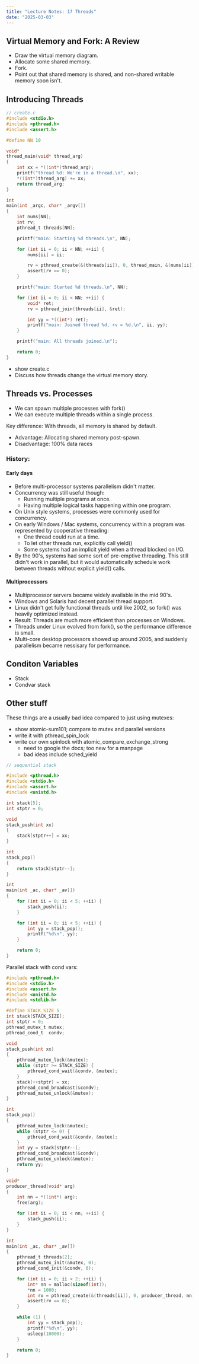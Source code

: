 ```yaml
---
title: "Lecture Notes: 17 Threads"
date: "2025-03-03"
---
```



## Virtual Memory and Fork: A Review

 - Draw the virtual memory diagram.
 - Allocate some shared memory.
 - Fork.
 - Point out that shared memory is shared, and non-shared writable memory
   soon isn't.


## Introducing Threads


```C
// create.c
#include <stdio.h>
#include <pthread.h>
#include <assert.h>

#define NN 10

void*
thread_main(void* thread_arg)
{
    int xx = *((int*)thread_arg);
    printf("thread %d: We're in a thread.\n", xx);
    *((int*)thread_arg) += xx;
    return thread_arg;
}

int
main(int _argc, char* _argv[])
{
    int nums[NN];
    int rv;
    pthread_t threads[NN];

    printf("main: Starting %d threads.\n", NN);

    for (int ii = 0; ii < NN; ++ii) {
        nums[ii] = ii;

        rv = pthread_create(&(threads[ii]), 0, thread_main, &(nums[ii]));
        assert(rv == 0);
    }

    printf("main: Started %d threads.\n", NN);

    for (int ii = 0; ii < NN; ++ii) {
        void* ret;
        rv = pthread_join(threads[ii], &ret);

        int yy = *((int*) ret);
        printf("main: Joined thread %d, rv = %d.\n", ii, yy);
    }

    printf("main: All threads joined.\n");

    return 0;
}
```

 - show create.c
 - Discuss how threads change the virtual memory story.

## Threads vs. Processes

 * We can spawn multiple processes with fork()
 * We can execute multiple threads within a single process.

Key difference: With threads, all memory is shared by default.

 - Advantage: Allocating shared memory post-spawn.
 - Disadvantage: 100% data races

### History:

#### Early days

 - Before multi-processor systems parallelism didn't matter.
 - Concurrency was still useful though:
   - Running multiple programs at once.
   - Having multiple logical tasks happening within one program.
 - On Unix style systems, processes were commonly used for concurrency.
 - On early Windows / Mac systems, concurrency within a program was represented
   by cooperative threading:
   - One thread could run at a time.
   - To let other threads run, explicitly call yield()
   - Some systems had an implicit yield when a thread blocked on I/O.
 - By the 90's, systems had some sort of pre-emptive threading. This still didn't
   work in parallel, but it would automatically schedule work between threads 
   without explicit yield() calls.

#### Multiprocessors

 - Multiprocessor servers became widely available in the mid 90's.
 - Windows and Solaris had decent parallel thread support.
 - Linux didn't get fully functional threads until like 2002, so fork() was
   heavily optimized instead.
 - Result: Threads are much more efficient than processes on Windows.
 - Threads under Linux evolved from fork(), so the performance difference
   is small.
 - Multi-core desktop processors showed up around 2005, and suddenly
   parallelism became nessisary for performance.

## Conditon Variables

 - Stack
 - Condvar stack

## Other stuff

These things are a usually bad idea compared to just using mutexes:

 - show atomic-sum101; compare to mutex and parallel versions
 - write it with pthread\_spin\_lock
 - write our own spinlock with atomic\_compare\_exchange\_strong
   - need to google the docs; too new for a manpage
   - bad ideas include sched\_yield


```C
// sequential stack

#include <pthread.h>
#include <stdio.h>
#include <assert.h>
#include <unistd.h>

int stack[5];
int stptr = 0;

void
stack_push(int xx)
{
    stack[stptr++] = xx;
}

int
stack_pop()
{
    return stack[stptr--];
}

int
main(int _ac, char* _av[])
{
    for (int ii = 0; ii < 5; ++ii) {
        stack_push(ii);
    }

    for (int ii = 0; ii < 5; ++ii) {
        int yy = stack_pop();
        printf("%d\n", yy);
    }

    return 0;
}
```


Parallel stack with cond vars:

```C
#include <pthread.h>
#include <stdio.h>
#include <assert.h>
#include <unistd.h>
#include <stdlib.h>

#define STACK_SIZE 5
int stack[STACK_SIZE];
int stptr = 0;
pthread_mutex_t mutex;
pthread_cond_t  condv;

void
stack_push(int xx)
{
    pthread_mutex_lock(&mutex);
    while (stptr >= STACK_SIZE) {
        pthread_cond_wait(&condv, &mutex);
    }
    stack[++stptr] = xx;
    pthread_cond_broadcast(&condv);
    pthread_mutex_unlock(&mutex);
}

int
stack_pop()
{
    pthread_mutex_lock(&mutex);
    while (stptr <= 0) {
        pthread_cond_wait(&condv, &mutex);
    }
    int yy = stack[stptr--];
    pthread_cond_broadcast(&condv);
    pthread_mutex_unlock(&mutex);
    return yy;
}

void*
producer_thread(void* arg)
{
    int nn = *((int*) arg);
    free(arg);

    for (int ii = 0; ii < nn; ++ii) {
        stack_push(ii);
    }
}

int
main(int _ac, char* _av[])
{
    pthread_t threads[2];
    pthread_mutex_init(&mutex, 0);
    pthread_cond_init(&condv, 0);

    for (int ii = 0; ii < 2; ++ii) {
        int* nn = malloc(sizeof(int));
        *nn = 1000;
        int rv = pthread_create(&(threads[ii]), 0, producer_thread, nn);
        assert(rv == 0);
    }

    while (1) {
        int yy = stack_pop();
        printf("%d\n", yy);
        usleep(10000);
    }

    return 0;
}
```
